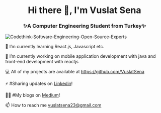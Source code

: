 <!--
**VuslatSena/VuslatSena** is a ✨ _special_ ✨ repository because its `README.md` (this file) appears on your GitHub profile.

Here are some ideas to get you started:

- 🌱 I’m currently learning reactjs
- 👯 I’m looking to collaborate on ...
- 🤔 I’m looking for help with ...
- 💬 Ask me about ...
- 📫 How to reach me: ...
- 😄 Pronouns: ...
- ⚡ Fun fact: ...
-->

<h1 align="center">Hi there 👋, I'm Vuslat Sena</h1>
<h3 align="center">✨A Computer Engineering Student from Turkey✨</h3>


![Codethink-Software-Engineering-Open-Source-Experts](https://user-images.githubusercontent.com/47564075/111882362-33c4d680-89c6-11eb-8eb1-161ceccfa106.jpg)

🌱 I’m currently learning React.js, Javascript etc.

🔭 I’m currently working on mobile application development with java and front-end development with reactjs

💻 All of my projects are available at https://github.com/VuslatSena 

⚡ #Sharing updates on [Linkedin](https://www.linkedin.com/in/vuslat-sena-emre/)! 

✍🏻 #My blogs on [Medium](https://medium.com/@aeternitas)!

📫 How to reach me vuslatsena23@gmail.com 






